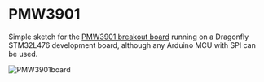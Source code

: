 # PMW3901

Simple sketch for the [PMW3901 breakout board](https://www.tindie.com/products/onehorse/pmw3901-optical-flow-sensor/) running on a Dragonfly STM32L476 development board, although any Arduino MCU with SPI can be used.

![PMW3901board](https://user-images.githubusercontent.com/6698410/36648470-da9c7e90-1a48-11e8-8627-06c4ce7c016b.jpg)
